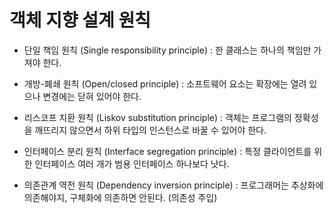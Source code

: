 # 객체 지향 설계 원칙

- 단일 책임 원칙 (Single responsibility principle) : 한 클래스는 하나의 책임만 가져야 한다.

- 개방-폐쇄 원칙 (Open/closed principle) : 소프트웨어 요소는 확장에는 열려 있으나 변경에는 닫혀 있어야 한다.

- 리스코프 치환 원칙 (Liskov substitution principle) : 객체는 프로그램의 정확성을 깨뜨리지 않으면서 하위 타입의 인스턴스로 바꿀 수 있어야 한다.

- 인터페이스 분리 원칙 (Interface segregation principle) : 특정 클라이언트를 위한 인터페이스 여러 개가 범용 인터페이스 하나보다 낫다.

- 의존관계 역전 원칙 (Dependency inversion principle) : 프로그래머는 추상화에 의존해야지, 구체화에 의존하면 안된다. (의존성 주입)
